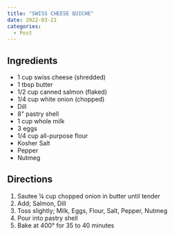 ```yaml
---
title: "SWISS CHEESE QUICHE"
date: 2022-03-21
categories:
  - Post
---
```

## Ingredients

* 1 cup swiss cheese (shredded)
* 1 tbsp butter
* 1/2 cup canned salmon (flaked)
* 1/4 cup white onion (chopped)
* Dill
* 8" pastry shell
* 1 cup whole milk
* 3 eggs
* 1/4 cup all-purpose flour
* Kosher Salt
* Pepper
* Nutmeg

## Directions
1. Sautee ¼ cup chopped onion in butter until tender
2. Add; Salmon, Dill
3. Toss slightly; Milk, Eggs, Flour, Salt, Pepper, Nutmeg
4. Pour into pastry shell
5. Bake at 400° for 35 to 40 minutes

